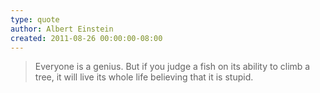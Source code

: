 ```yaml
---
type: quote
author: Albert Einstein
created: 2011-08-26 00:00:00-08:00
---
```

> Everyone is a genius. But if you judge a fish on its ability to climb a tree, it will live its whole life believing that it is stupid.
